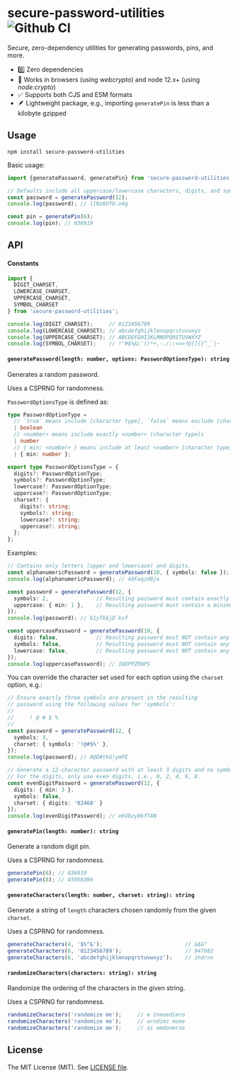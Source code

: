 # secure-password-utilities ![Github CI](https://github.com/benjreinhart/secure-password-utilities/workflows/Github%20CI/badge.svg)

Secure, zero-dependency utilities for generating passwords, pins, and more.

* 0️⃣ Zero dependencies
* 💯 Works in browsers (using _webcrypto_) and node 12.x+ (using _node:crypto_)
* ✅ Supports both CJS and ESM formats
* 🪶 Lightweight package, e.g., importing `generatePin` is less than a kilobyte gzipped

## Usage

```
npm install secure-password-utilities
```

Basic usage:

```ts
import {generatePassword, generatePin} from 'secure-password-utilities';

// Defaults include all uppercase/lowercase characters, digits, and symbols.
const password = generatePassword(12);
console.log(password); // l[Nz8UfU.o4g

const pin = generatePin(6);
console.log(pin); // 036919
```

## API

#### Constants

```ts
import {
  DIGIT_CHARSET,
  LOWERCASE_CHARSET,
  UPPERCASE_CHARSET,
  SYMBOL_CHARSET
} from 'secure-password-utilities';

console.log(DIGIT_CHARSET);     // 0123456789
console.log(LOWERCASE_CHARSET); // abcdefghijklmnopqrstuvwxyz
console.log(UPPERCASE_CHARSET); // ABCDEFGHIJKLMNOPQRSTUVWXYZ
console.log(SYMBOL_CHARSET);    // !"#$%&\'()*+,-./:;<=>?@[]{}^_`|~
```

#### `generatePassword(length: number, options: PasswordOptionsType): string`

Generates a random password.

Uses a CSPRNG for randomness.

`PasswordOptionsType` is defined as:

```ts
type PasswordOptionType =
  // `true` means include [character type], `false` means exclude [character type]
  | boolean
  // <number> means include exactly <number> [character type]s
  | number
  // { min: <number> } means include at least <number> [character type]s
  | { min: number };

export type PasswordOptionsType = {
  digits?: PasswordOptionType;
  symbols?: PasswordOptionType;
  lowercase?: PasswordOptionType;
  uppercase?: PasswordOptionType;
  charset?: {
    digits?: string;
    symbols?: string;
    lowercase?: string;
    uppercase?: string;
  };
};
```

Examples:

```ts
// Contains only letters (upper and lowercase) and digits.
const alphanumericPassword = generatePassword(10, { symbols: false });
console.log(alphanumericPassword); // 49Faqzd8jx

const password = generatePassword(12, {
  symbols: 2,               // Resulting password must contain exactly two symbols.
  uppercase: { min: 1 },    // Resulting password must contain a minimum of 1 upperase character.
});
console.log(password); // b1yT6$jO`kvf

const uppercasePassword = generatePassword(10, {
  digits: false,            // Resulting password must NOT contain any digits.
  symbols: false,           // Resulting password must NOT contain any symbols.
  lowercase: false,         // Resulting password must NOT contain any lowercase characters.
});
console.log(uppercasePassword); // IHDPPZRNPS
```

You can override the character set used for each option using the `charset` option, e.g.:

```ts
// Ensure exactly three symbols are present in the resulting
// password using the following values for 'symbols':
//
//     ! @ # $ %
//
const password = generatePassword(12, {
  symbols: 3,
  charset: { symbols: '!@#$%' },
});
console.log(password); // A@D#tkG!ymFE

// Generate a 12-character password with at least 3 digits and no symbols.
// For the digits, only use even digits, i.e., 0, 2, 4, 6, 8.
const evenDigitPassword = generatePassword(12, {
  digits: { min: 3 },
  symbols: false,
  charset: { digits: '02468' }
});
console.log(evenDigitPassword); // e6V8zy0kfTAN
```

#### `generatePin(length: number): string`

Generate a random digit pin.

Uses a CSPRNG for randomness.

```ts
generatePin(6); // 036919
generatePin(8); // 45958396
```

#### `generateCharacters(length: number, charset: string): string`

Generate a string of `length` characters chosen randomly from the given `charset`.

Uses a CSPRNG for randomness.

```ts
generateCharacters(4, '$%^&');                          // &$&^
generateCharacters(6, '0123456789');                    // 947682
generateCharacters(6, 'abcdefghijklmnopqrstuvwxyz');    // ihdrnn
```

#### `randomizeCharacters(characters: string): string`

Randomize the ordering of the characters in the given string.

Uses a CSPRNG for randomness.

```ts
randomizeCharacters('randomize me');     // e znmaedimro
randomizeCharacters('randomize me');     // arndimz moee
randomizeCharacters('randomize me');     // ai emdonmrze
```

## License

The MIT License (MIT). See [LICENSE file](LICENSE).
